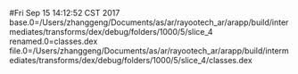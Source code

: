 #Fri Sep 15 14:12:52 CST 2017
base.0=/Users/zhanggeng/Documents/as/ar/rayootech_ar/arapp/build/intermediates/transforms/dex/debug/folders/1000/5/slice_4
renamed.0=classes.dex
file.0=/Users/zhanggeng/Documents/as/ar/rayootech_ar/arapp/build/intermediates/transforms/dex/debug/folders/1000/5/slice_4/classes.dex
